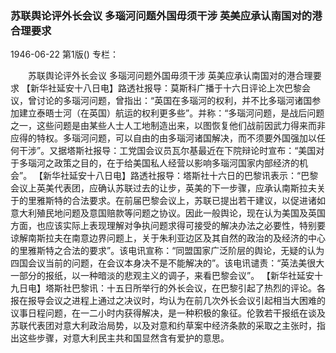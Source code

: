 ### 苏联舆论评外长会议  多瑙河问题外国毋须干涉  英美应承认南国对的港合理要求

1946-06-22
第1版()
专栏：

　　苏联舆论评外长会议
    多瑙河问题外国毋须干涉
    英美应承认南国对的港合理要求
    【新华社延安十八日电】路透社报导：莫斯科广播于十六日评论上次巴黎会议，曾讨论的多瑙河问题，曾指出：“英国在多瑙河的权利，并不比多瑙河诸国参加建立泰晤士河（在英国）航运的权利更多些”。并称：“多瑙河问题，是战后问题之一，这些问题是由某些人士人工地制造出来，以图恢复他们战前因武力得来而非应得的特权。多瑙河问题，可以自由的由多瑙河诸国解决，而不须要外国强加以任何干涉”。又据塔斯社报导：工党国会议员瓦尔基最近在下院辩论时宣布：“美国对于多瑙河之政策之目的，在于给美国私人经营以影响多瑙河国家内部经济的机会”。
    【新华社延安十八日电】路透社报导：塔斯社十六日的巴黎讯表示：“巴黎会议上英美代表团，应确认苏联过去的让步，英美的下一步骤，应承认南斯拉夫关于的里雅斯特的合法要求。在前届巴黎会议上，苏联已提出若干建议，以促进诸如意大利殖民地问题及意国赔款等问题之协议。因此一般舆论，现在认为美国及英国方面，也应该实际上表现理解对争执问题求得可接受的解决办法之必要性，特别要谅解南斯拉夫在南意边界问题上，关于朱利亚边区及其自然的政治的及经济的中心的里雅斯特之合法的要求”。该电讯宣称：“同盟国家广泛阶层的舆论，无疑的认为四国会议当前的问题，在会议本身决不是不能解决的”。该电讯谴责：“英法美很大一部分的报纸，以一种暗淡的悲观主义的调子，来看巴黎会议”。
    【新华社延安十九日电】塔斯社巴黎讯：十五日所举行的外长会议，在巴黎引起了热烈的评论。各报在报导会议之进程上通过之决议时，均认为在前几次外长会议引起相当大困难的议事日程问题，在一二小时内获得解决，是一种积极的象征。伦敦若干报纸在谈及苏联代表团对意大利政治局势，以及对意和约草案中经济条款的采取之主张时，指出这些步骤，对意大利民主共和国显然含有爱护的意思。
